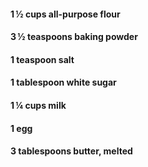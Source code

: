 #### 1 ½ cups all-purpose flour
#### 3 ½ teaspoons baking powder
#### 1 teaspoon salt
#### 1 tablespoon white sugar
#### 1 ¼ cups milk
#### 1 egg
#### 3 tablespoons butter, melted